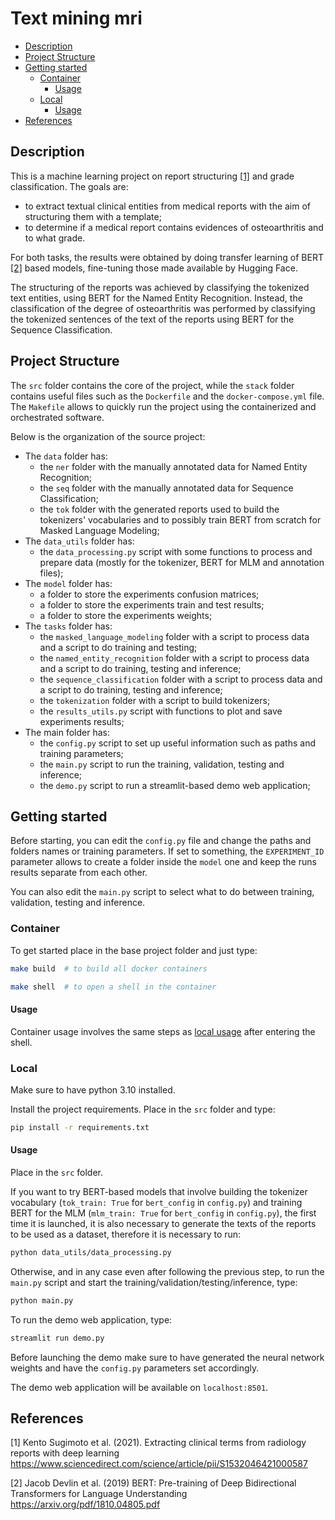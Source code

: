 # Text mining mri

- [Description](#description)
- [Project Structure](#project-structure)
- [Getting started](#getting-started)
  - [Container](#container)
    - [Usage](#usage)
  - [Local](#local)
    - [Usage](#usage-1)
- [References](#references)


## Description
This is a machine learning project on report structuring [[1]](#1) and grade classification.
The goals are:
- to extract textual clinical entities from medical reports with the aim of structuring them with a template;
- to determine if a medical report contains evidences of osteoarthritis and to what grade.

For both tasks, the results were obtained by doing transfer learning of BERT [[2]](#2) based models, fine-tuning those made available by Hugging Face.

The structuring of the reports was achieved by classifying the tokenized text entities, using BERT for the Named Entity Recognition. 
Instead, the classification of the degree of osteoarthritis was performed by classifying the tokenized sentences of the text of the reports using BERT for the Sequence Classification.

## Project Structure
The `src` folder contains the core of the project, while the `stack` folder contains useful files such as the `Dockerfile` and the `docker-compose.yml` file.
The `Makefile` allows to quickly run the project using the containerized and orchestrated software.

Below is the organization of the source project:

- The `data` folder has:
  - the `ner` folder with the manually annotated data for Named Entity Recognition;
  - the `seq` folder with the manually annotated data for Sequence Classification;
  - the `tok` folder with the generated reports used to build the tokenizers' vocabularies and to possibly train BERT from scratch for Masked Language Modeling;
- The `data_utils` folder has:
  - the `data_processing.py` script with some functions to process and prepare data (mostly for the tokenizer, BERT for MLM and annotation files);
- The `model` folder has:
  - a folder to store the experiments confusion matrices;
  - a folder to store the experiments train and test results;
  - a folder to store the experiments weights;
- The `tasks` folder has:
  - the `masked_language_modeling` folder with a script to process data and a script to do training and testing;
  - the `named_entity_recognition` folder with a script to process data and a script to do training, testing and inference;
  - the `sequence_classification` folder with a script to process data and a script to do training, testing and inference;
  - the `tokenization` folder with a script to build tokenizers;
  - the `results_utils.py` script with functions to plot and save experiments results;
- The main folder has:
  - the `config.py` script to set up useful information such as paths and training parameters;
  - the `main.py` script to run the training, validation, testing and inference;
  - the `demo.py` script to run a streamlit-based demo web application;


## Getting started

Before starting, you can edit the `config.py` file and change the paths and folders names or training parameters.
If set to something, the `EXPERIMENT_ID` parameter allows to create a folder inside the `model` one and keep the runs results separate from each other.

You can also edit the `main.py` script to select what to do between training, validation, testing and inference.

### Container

To get started place in the base project folder and just type:
```sh
make build  # to build all docker containers

make shell  # to open a shell in the container
```

#### Usage

Container usage involves the same steps as [local usage](#usage-1) after entering the shell.

### Local

Make sure to have python 3.10 installed. 

Install the project requirements. Place in the `src` folder and type:
```sh
pip install -r requirements.txt
```

#### Usage

Place in the `src` folder.

If you want to try BERT-based models that involve 
building the tokenizer vocabulary (`tok_train: True` for `bert_config` in `config.py`) 
and training BERT for the MLM (`mlm_train: True` for `bert_config` in `config.py`), 
the first time it is launched, it is also necessary to generate the texts of the reports to be used as a dataset, 
therefore it is necessary to run:

```sh
python data_utils/data_processing.py
```

Otherwise, and in any case even after following the previous step, 
to run the `main.py` script and start the training/validation/testing/inference, type:

```sh
python main.py
```

To run the demo web application, type:

```sh
streamlit run demo.py
```

Before launching the demo make sure to have generated the neural network weights and have the `config.py` parameters set accordingly.

The demo web application will be available on `localhost:8501`.

## References
<a id="1">[1]</a> 
Kento Sugimoto et al. (2021). 
Extracting clinical terms from radiology reports with deep learning
https://www.sciencedirect.com/science/article/pii/S1532046421000587

<a id="2">[2]</a> 
Jacob Devlin et al. (2019) 
BERT: Pre-training of Deep Bidirectional Transformers for Language Understanding
https://arxiv.org/pdf/1810.04805.pdf